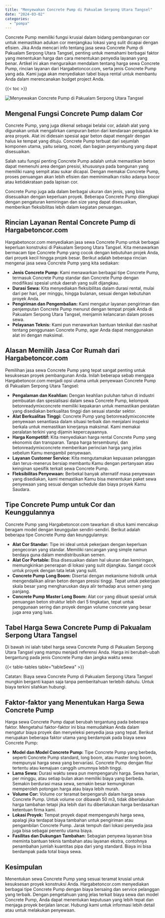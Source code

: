 ```yaml
---
title: "Menyewakan Concrete Pump di Pakualam Serpong Utara Tangsel"
date: "2024-03-02"
categories: 
  - "pompa"
---
```




Concrete Pump memiliki fungsi krusial dalam bidang pembangunan cor untuk memastikan adukan cor menjangkau lokasi yang sulit dicapai dengan efisien. Jika Anda mencari info tentang jasa sewa Concrete Pump di Pakualam Serpong Utara Tangsel, penting untuk memahami berbagai faktor yang menentukan harga dan cara menentukan penyedia layanan yang benar. Artikel ini akan menguraikan mendalam tentang harga sewa Concrete Pump, rincian layanan dari Hargabetoncor.com, serta jenis Concrete Pump yang ada. Kami juga akan menyediakan tabel biaya rental untuk membantu Anda dalam merencanakan budget project Anda.

{{< toc >}}

![Menyewakan Concrete Pump di Pakualam Serpong Utara Tangsel](https://hargareadymixid.github.io/pompa/concrete-pump%20(14).png)

## Mengenal Fungsi Concrete Pump dalam Cor

Concrete Pump, yang juga dikenal sebagai belalai cor, adalah alat yang digunakan untuk mengalirkan campuran beton dari kendaraan pengaduk ke area proyek. Alat ini didesain spesial agar beton dapat mengalir dengan halus ke tempat yang dituju. Concrete Pump terbuat dari sejumlah komponen utama, yaitu selang, nozel, dan bagian penyambung yang dapat disesuaikan.

Salah satu fungsi penting Concrete Pump adalah untuk memastikan beton dapat memenuhi area dengan presisi, khususnya pada bangunan yang memiliki ruang sempit atau sukar dicapai. Dengan memakai Concrete Pump, proses penuangan akan lebih efisien dan meminimalkan risiko adanya bocor atau ketidakrataan pada lapisan cor.

Concrete Pump juga ada dalam berbagai ukuran dan jenis, yang bisa disesuaikan dengan keperluan proyek. Beberapa Concrete Pump dilengkapi dengan pengaturan kemiringan dan size yang dapat disesuaikan, memberikan fleksibilitas lebih dalam kegiatan penuangan.

## Rincian Layanan Rental Concrete Pump di Hargabetoncor.com

Hargabetoncor.com menyediakan jasa sewa Concrete Pump untuk berbagai keperluan konstruksi di Pakualam Serpong Utara Tangsel. Kita menawarkan bermacam tipe Concrete Pump yang cocok dengan kebutuhan projek Anda, dari proyek kecil hingga projek besar. Berikut adalah beberapa rincian mengenai jasa sewa Concrete Pump yang kita sediakan:

- **Jenis Concrete Pump:** Kami menawarkan berbagai tipe Concrete Pump, termasuk Concrete Pump standar dan Concrete Pump dengan modifikasi spesial untuk daerah yang sulit dijangkau.
- **Durasi Sewa:** Kita menyediakan fleksibilitas dalam durasi rental, mulai dari per hari, per minggu, hingga bulanan, sesuai dengan kebutuhan proyek Anda.
- **Pengiriman dan Pengembalian:** Kami mengatur layanan pengiriman dan penjemputan Concrete Pump menurut dengan tempat projek Anda di Pakualam Serpong Utara Tangsel, menjamin kelancaran dalam proses sewa.
- **Pelayanan Teknis:** Kami pun menawarkan bantuan teknikal dan nasihat tentang penggunaan Concrete Pump, agar Anda dapat menggunakan alat ini dengan maksimal.

## Alasan Memilih Jasa Cor Rumah dari Hargabetoncor.com

Pemilihan jasa sewa Concrete Pump yang tepat sangat penting untuk kesuksesan proyek pembangunan Anda. Inilah beberapa sebab mengapa Hargabetoncor.com menjadi opsi utama untuk penyewaan Concrete Pump di Pakualam Serpong Utara Tangsel:

- **Pengalaman dan Keahlian:** Dengan keahlian puluhan tahun di industri pembuatan dan spesialisasi dalam sewa Concrete Pump, kelompok betonreadymixconcrete memiliki kepakaran untuk memastikan peralatan yang disediakan berkualitas tinggi dan sesuai standar sektor.
- **Alat Berkualitas Tinggi:** Concrete Pump yang betonreadymixconcrete penyewaan senantiasa dalam situasi terbaik dan menjalani inspeksi berkala untuk memastikan kinerjanya maksimal. Kami memakai peralatan terkini yang dijamin kepercayaannya.
- **Harga Kompetitif:** Kita menyediakan harga rental Concrete Pump yang ekonomis dan transparan. Tanpa harga tersembunyi, dan betonreadymixconcrete memberikan perincian harga yang jelas sebelum Kamu mengambil penyewaan.
- **Layanan Customer Service:** Kita mengutamakan kepuasan pelanggan dan terus-menerus bersiap membantu Kamu dengan pertanyaan atau keinginan spesifik terkait sewa Concrete Pump.
- **Fleksibilitas Penyewaan:** Berbekal banyak alternatif masa penyewaan yang disediakan, kami memastikan Kamu bisa menentukan paket sewa penyewaan yang sesuai dengan schedule dan biaya proyek Kamu Saudara.

## Tipe Concrete Pump untuk Cor dan Keunggulannya

Concrete Pump yang Hargabetoncor.com tawarkan di situs kami mencakup beragam model dengan keunggulan sendiri-sendiri. Berikut adalah beberapa tipe Concrete Pump dan keunggulannya:

- **Alat Cor Standar:** Tipe ini ideal untuk pekerjaan dengan keperluan pengecoran yang standar. Memiliki rancangan yang simple namun berdaya guna dalam mendistribusikan semen.
- **Alat Cor Portable:** Bisa disesuaikan dalam hal ukuran dan kemiringan, memungkinkan penerapan di lokasi yang sulit dijangkau. Sangat cocok untuk proyek dengan tata letak yang sulit.
- **Concrete Pump Long Boom:** Disertai dengan mekanisme hidrolik untuk mengendalikan aliran beton dengan presisi tinggi. Tepat untuk pekerjaan skala besar yang mengharuskan daya alir terhadap arus semen yang panjang.
- **Concrete Pump Master Long Boom:** Alat cor yang dibuat spesial untuk penuangan beton struktur lebih dari 5 tingkatan, tepat untuk penggunaan sering dan proyek dengan volume concrete yang besar juga area yang luas.

## Tabel Harga Sewa Concrete Pump di Pakualam Serpong Utara Tangsel

Di bawah ini ialah tabel harga sewa Concrete Pump di Pakualam Serpong Utara Tangsel yang mampu menjadi referensi Anda. Harga ini berubah-ubah bergantung pada jenis Concrete Pump dan jangka waktu sewa:

{{< table-tables table="tableSewa" >}}

Catatan: Biaya sewa Concrete Pump di Pakualam Serpong Utara Tangsel mungkin berganti kapan saja tanpa pemberitahuan terlebih dahulu. Untuk biaya terkini silahkan hubungi.

## Faktor-faktor yang Menentukan Harga Sewa Concrete Pump

Harga sewa Concrete Pump dapat berubah tergantung pada beberapa faktor. Mengetahui faktor-faktor ini bisa memudahkan Anda dalam mengatur biaya proyek dan menyeleksi penyedia jasa yang tepat. Berikut merupakan beberapa faktor utama yang berdampak pada biaya sewa Concrete Pump:

- **Model dan Model Concrete Pump:** Tipe Concrete Pump yang berbeda, seperti Concrete Pump standard, long boom, atau master long boom, mempunyai harga sewa yang bervariasi. Concrete Pump dengan fitur tertentu atau kemajuan canggih umumnya lebih tinggi.
- **Lama Sewa:** Durasi waktu sewa pun mempengaruhi harga. Sewa harian, per minggu, atau setiap bulan akan memiliki biaya yang berbeda. Semakin berdurasi masa sewa, semakin besar kemungkinan memperoleh potongan harga atau biaya lebih murah.
- **Volume Cor:** Volume cor teramat berpengaruh dalam harga sewa Concrete Pump. Untuk volume cor dibawah 50 m3, tidak diberlakukan harga tambahan tetapi jika lebih dari itu diberlakukan harga berdasarkan ketentuan firma kami.
- **Lokasi Proyek:** Tempat proyek dapat mempengaruhi harga sewa, apalagi jika terdapat biaya tambahan untuk pengiriman atau pengambilan Concrete Pump. Jarak tempuh dari lokasi penyedia jasa juga bisa sebagai penentu utama biaya.
- **Fasilitas dan Dukungan Tambahan:** Sebagian penyewa layanan bisa meminta bantuan teknis tambahan atau layanan ekstra, contohnya penambahan jumlah kuantitas pipa dari yang standard. Biaya ini bisa berdampak pada total biaya sewa.

## Kesimpulan

Menentukan sewa Concrete Pump yang sesuai teramat krusial untuk kesuksesan proyek konstruksi Anda. Hargabetoncor.com menyediakan berbagai tipe Concrete Pump dengan biaya bersaing dan service pelanggan yang terbaik. Dengan pengetahuan yang jelas terkait biaya sewa dan model Concrete Pump, Anda dapat menentukan keputusan yang lebih tepat dan menjaga proyek berjalan lancar. Hubungi kami untuk informasi lebih detail atau untuk melakukan penyewaan.
